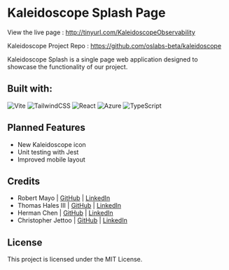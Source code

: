 # Kaleidoscope Splash Page

View the live page : http://tinyurl.com/KaleidoscopeObservability

Kaleidoscope Project Repo : https://github.com/oslabs-beta/kaleidoscope

Kaleidoscope Splash is a single page web application designed to showcase the functionality of our project.

## Built with:
![Vite](https://img.shields.io/badge/vite-%23646CFF.svg?style=for-the-badge&logo=vite&logoColor=white) ![TailwindCSS](https://img.shields.io/badge/tailwindcss-%2338B2AC.svg?style=for-the-badge&logo=tailwind-css&logoColor=white) ![React](https://img.shields.io/badge/react-%2320232a.svg?style=for-the-badge&logo=react&logoColor=%2361DAFB) ![Azure](https://img.shields.io/badge/azure-%230072C6.svg?style=for-the-badge&logo=microsoftazure&logoColor=white) ![TypeScript](https://img.shields.io/badge/typescript-%23007ACC.svg?style=for-the-badge&logo=typescript&logoColor=white) 

## Planned Features

- New Kaleidoscope icon
- Unit testing with Jest
- Improved mobile layout

## Credits

- Robert Mayo | [GitHub](https://github.com/rbrtm984) | [LinkedIn](https://www.linkedin.com/in/robertcmayo/)
- Thomas Hales III | [GitHub](https://github.com/thalesIII) | [LinkedIn](https://www.linkedin.com/in/thomas-hales-35ab311a3/)
- Herman Chen | [GitHub](https://github.com/HermanChen4) | [LinkedIn](https://www.linkedin.com/in/herman-chen-839339240/)
- Christopher Jettoo | [GitHub](https://github.com/Christopher-Jettoo) | [LinkedIn](https://www.linkedin.com/in/christopher-j-1a240b169/)

## License
This project is licensed under the MIT License.
